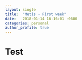 ```yaml
---
layout: single
title:  "Metis - First week"
date:   2018-01-14 16:16:01 -0600
categories: personal
author_profile: true
---
```


# Test

